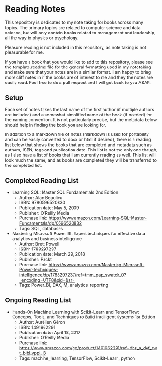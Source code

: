 # Reading Notes
This repository is dedicated to my note taking for books across many topics. The primary topics are related to computer science and data science, but will only contain books related to management and leadership, all the way to physics or psychology.

Pleasure reading is not included in this repository, as note taking is not pleasurable for me.

If you have a book that you would like to add to this repository, please see the template.readme file for the general formatting used in my notetaking and make sure that your notes are in a similar format. I am happy to bring more cliff notes in if the books are of interest to me and they the notes are easily read. Feel free to do a pull request and I will get back to you ASAP.

## Setup
Each set of notes takes the last name of the first author (if multiple authors are included) and a somewhat simplified name of the book (if needed) for the naming convention. It is not particularly precise, but the metadata below should help in finding the book you are looking for.

In addition to a markdown file of notes (markdown is used for portability and can be easily converted to docx or html if desired), there is a reading list below that shows the books that are completed and metadata such as authors, ISBN, tags and publication date. This list is not the only one though, as I also have a list of books that I am currently reading as well. This list will look much the same, and as books are completed they will be transferred to the completed list.

## Completed Reading List
* Learning SQL: Master SQL Fundamentals 2nd Edition
  * Author: Alan Beaulieu
  * ISBN: 9780596520830
  * Publication date: May 5, 2009
  * Publisher: O'Reilly Media
  * Purchase link: https://www.amazon.com/Learning-SQL-Master-Fundamentals/dp/0596520832
  * Tags: SQL, databases
* Mastering Microsoft Power BI: Expert techniques for effective data analytics and business intelligence
  * Author: Brett Powell
  * ISBN: 1788297237
  * Publication date: March 29, 2018
  * Publisher: Packt
  * Purchase link: https://www.amazon.com/Mastering-Microsoft-Power-techniques-intelligence/dp/1788297237/ref=tmm_pap_swatch_0?_encoding=UTF8&qid=&sr=
  * Tags: Power_BI, DAX, M, analytics, reporting

## Ongoing Reading List
* Hands-On Machine Learning with Scikit-Learn and TensorFlow: Concepts, Tools, and Techniques to Build Intelligent Systems 1st Edition
  * Author: Aurélien Géron
  * ISBN: 1491962291
  * Publication date: April 18, 2017
  * Publisher: O'Reilly Media
  * Purchase link: https://www.amazon.com/gp/product/1491962291/ref=dbs_a_def_rwt_bibl_vppi_i3
  * Tags: machine_learning, TensorFlow, Scikit-Learn, python
